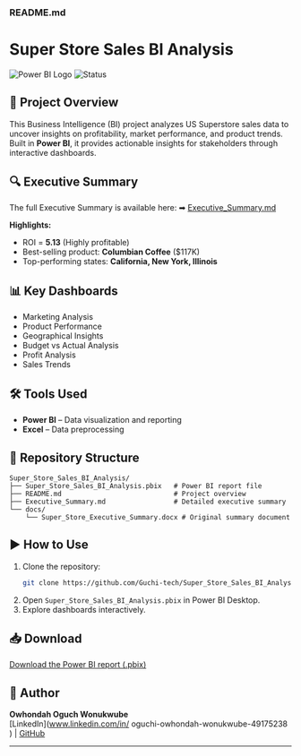 ### README.md

# Super Store Sales BI Analysis

![Power BI Logo](https://img.shields.io/badge/Tool-Power%20BI-yellow) ![Status](https://img.shields.io/badge/Status-Completed-brightgreen)

## 📌 Project Overview
This Business Intelligence (BI) project analyzes US Superstore sales data to uncover insights on profitability, market performance, and product trends. Built in **Power BI**, it provides actionable insights for stakeholders through interactive dashboards.

## 🔍 Executive Summary
The full Executive Summary is available here:
➡ [Executive_Summary.md](./Executive_Summary.md)

**Highlights:**
- ROI = **5.13** (Highly profitable)
- Best-selling product: **Columbian Coffee** ($117K)
- Top-performing states: **California, New York, Illinois**

## 📊 Key Dashboards
- Marketing Analysis
- Product Performance
- Geographical Insights
- Budget vs Actual Analysis
- Profit Analysis
- Sales Trends


## 🛠 Tools Used
- **Power BI** – Data visualization and reporting
- **Excel** – Data preprocessing

## 📂 Repository Structure
```
Super_Store_Sales_BI_Analysis/
├── Super_Store_Sales_BI_Analysis.pbix   # Power BI report file
├── README.md                            # Project overview
├── Executive_Summary.md                 # Detailed executive summary
└── docs/
    └── Super_Store_Executive_Summary.docx # Original summary document
```

## ▶ How to Use
1. Clone the repository:
   ```bash
   git clone https://github.com/Guchi-tech/Super_Store_Sales_BI_Analysis.git
   ```
2. Open `Super_Store_Sales_BI_Analysis.pbix` in Power BI Desktop.
3. Explore dashboards interactively.

## 📥 Download
[Download the Power BI report (.pbix)](./Super_Store_Sales_BI_Analysis.pbix)

## 👤 Author
**Owhondah Oguch Wonukwube**  
[LinkedIn](www.linkedin.com/in/
oguchi-owhondah-wonukwube-49175238
) | [GitHub](https://github.com/Guchi-tech)

---



